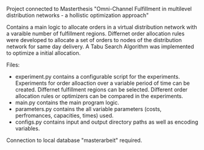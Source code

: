 Project connected to Masterthesis "Omni-Channel Fulfillment in multilevel distribution networks - a hollistic optimization approach"

Contains a main logic to allocate orders in a virtual distribution network with a varaible number of fulfillment regions.
Differnet order allocation rules were developed to allocate a set of orders to nodes of the distribution network for same day delivery.
A Tabu Search Algorithm was implemented to optimize a initial allocation.

Files:
  - experiment.py contains a configurable script for the experiments.
                  Experiments for order alloaction over a variable period of time can be created. 
                  Differnet fulfillment regions can be selected.
                  Different order allocation rules or optimizers can be compared in the experiments.
  - main.py contains the main program logic.
  - parameters.py contains the all variable parameters (costs, perfromances, capacities, times) used.
  - configs.py contains input and output directory paths as well as encoding variables.

Connection to local database "masterarbeit" required.
